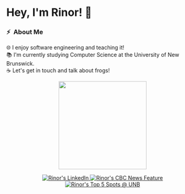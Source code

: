 # Hey, I'm Rinor! 👋

### ⚡ &nbsp;About Me

🌐 I enjoy software engineering and teaching it!\
📚 I'm currently studying Computer Science at the University of New Brunswick.\
☕ Let's get in touch and talk about frogs!

<p align="center">
  <img height="230em" src="https://github-readme-stats.vercel.app/api/top-langs/?username=rkomoran&theme=tokyonight&hide_border=true"/>
</p>

<p align="center">
  <a href="https://www.linkedin.com/in/rinorkomorani/" target="_blank"> 
    <img src="https://img.shields.io/badge/-rinorkomorani-0077B5?style=for-the-badge&amp;logo=Linkedin&amp;logoColor=white" alt="Rinor's LinkedIn">
  </a>
  <a href="https://www.cbc.ca/news/canada/new-brunsw" target="_blank">
    <img src="https://img.shields.io/badge/-CBC%20News%20Feature-0056A0?style=for-the-badge&amp;logo=cbc&amp;logoColor=white" alt="Rinor's CBC News Feature">
  </a>
  <a href="https://www.youtube.com/watch?v=azzU6Uc-E3g" target="_blank">
    <img src="https://img.shields.io/badge/-YouTube%20Video-FF0000?style=for-the-badge&amp;logo=youtube&amp;logoColor=white" alt="Rinor's Top 5 Spots @ UNB">
  </a>
</p>
